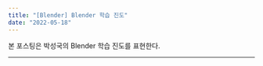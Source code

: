 ```yaml
---
title: "[Blender] Blender 학습 진도"
date: "2022-05-18"
---
```


본 포스팅은 박성국의 Blender 학습 진도를 표현한다.

---

